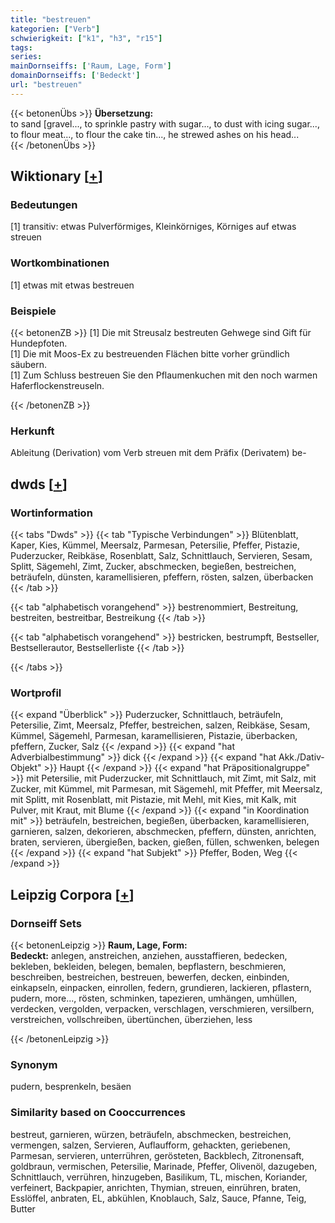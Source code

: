 ```yaml
---
title: "bestreuen"
kategorien: ["Verb"]
schwierigkeit: ["k1", "h3", "r15"]
tags:
series:
mainDornseiffs: ['Raum, Lage, Form']
domainDornseiffs: ['Bedeckt']
url: "bestreuen"
---
```


{{< betonenÜbs >}}
**Übersetzung:**  
to sand [gravel..., to sprinkle pastry with sugar..., to dust with icing sugar..., to flour meat..., to flour the cake tin..., he strewed ashes on his head...  
{{< /betonenÜbs >}}

## Wiktionary [[+](https://de.wiktionary.org/wiki/bestreuen)]

### Bedeutungen
[1] transitiv: etwas Pulverförmiges, Kleinkörniges, Körniges auf etwas streuen  

### Wortkombinationen
[1] etwas mit etwas bestreuen  

### Beispiele
{{< betonenZB >}}
[1] Die mit Streusalz bestreuten Gehwege sind Gift für Hundepfoten.  
[1] Die mit Moos-Ex zu bestreuenden Flächen bitte vorher gründlich säubern.  
[1] Zum Schluss bestreuen Sie den Pflaumenkuchen mit den noch warmen Haferflockenstreuseln.  

{{< /betonenZB >}}
### Herkunft
Ableitung (Derivation) vom Verb streuen mit dem Präfix (Derivatem) be-  



## dwds [[+](https://www.dwds.de/wb/bestreuen)]

### Wortinformation
{{< tabs "Dwds" >}}
{{< tab "Typische Verbindungen" >}}
Blütenblatt, Kaper, Kies, Kümmel, Meersalz, Parmesan, Petersilie, Pfeffer, Pistazie, Puderzucker, Reibkäse, Rosenblatt, Salz, Schnittlauch, Servieren, Sesam, Splitt, Sägemehl, Zimt, Zucker, abschmecken, begießen, bestreichen, beträufeln, dünsten, karamellisieren, pfeffern, rösten, salzen, überbacken
{{< /tab >}}

{{< tab "alphabetisch vorangehend" >}}
bestrenommiert, Bestreitung, bestreiten, bestreitbar, Bestreikung
{{< /tab >}}

{{< tab "alphabetisch vorangehend" >}}
bestricken, bestrumpft, Bestseller, Bestsellerautor, Bestsellerliste
{{< /tab >}}

{{< /tabs >}}

### Wortprofil
{{< expand "Überblick" >}} Puderzucker, Schnittlauch, beträufeln, Petersilie, Zimt, Meersalz, Pfeffer, bestreichen, salzen, Reibkäse, Sesam, Kümmel, Sägemehl, Parmesan, karamellisieren, Pistazie, überbacken, pfeffern, Zucker, Salz {{< /expand >}}
{{< expand "hat Adverbialbestimmung" >}} dick {{< /expand >}}
{{< expand "hat Akk./Dativ-Objekt" >}} Haupt {{< /expand >}}
{{< expand "hat Präpositionalgruppe" >}} mit Petersilie, mit Puderzucker, mit Schnittlauch, mit Zimt, mit Salz, mit Zucker, mit Kümmel, mit Parmesan, mit Sägemehl, mit Pfeffer, mit Meersalz, mit Splitt, mit Rosenblatt, mit Pistazie, mit Mehl, mit Kies, mit Kalk, mit Pulver, mit Kraut, mit Blume {{< /expand >}}
{{< expand "in Koordination mit" >}} beträufeln, bestreichen, begießen, überbacken, karamellisieren, garnieren, salzen, dekorieren, abschmecken, pfeffern, dünsten, anrichten, braten, servieren, übergießen, backen, gießen, füllen, schwenken, belegen {{< /expand >}}
{{< expand "hat Subjekt" >}} Pfeffer, Boden, Weg {{< /expand >}}

## Leipzig Corpora [[+](https://corpora.uni-leipzig.de/en/res?word=bestreuen&corpusId=deu_newscrawl-public_2018)]

### Dornseiff Sets
{{< betonenLeipzig >}}
**Raum, Lage, Form:**  
**Bedeckt:** anlegen, anstreichen, anziehen, ausstaffieren, bedecken, bekleben, bekleiden, belegen, bemalen, bepflastern, beschmieren, beschreiben, bestreichen, bestreuen, bewerfen, decken, einbinden, einkapseln, einpacken, einrollen, federn, grundieren, lackieren, pflastern, pudern, more..., rösten, schminken, tapezieren, umhängen, umhüllen, verdecken, vergolden, verpacken, verschlagen, verschmieren, versilbern, verstreichen, vollschreiben, übertünchen, überziehen, less  

{{< /betonenLeipzig >}}

### Synonym
pudern, besprenkeln, besäen


### Similarity based on Cooccurrences
bestreut, garnieren, würzen, beträufeln, abschmecken, bestreichen, vermengen, salzen, Servieren, Auflaufform, gehackten, geriebenen, Parmesan, servieren, unterrühren, gerösteten, Backblech, Zitronensaft, goldbraun, vermischen, Petersilie, Marinade, Pfeffer, Olivenöl, dazugeben, Schnittlauch, verrühren, hinzugeben, Basilikum, TL, mischen, Koriander, verfeinert, Backpapier, anrichten, Thymian, streuen, einrühren, braten, Esslöffel, anbraten, EL, abkühlen, Knoblauch, Salz, Sauce, Pfanne, Teig, Butter

